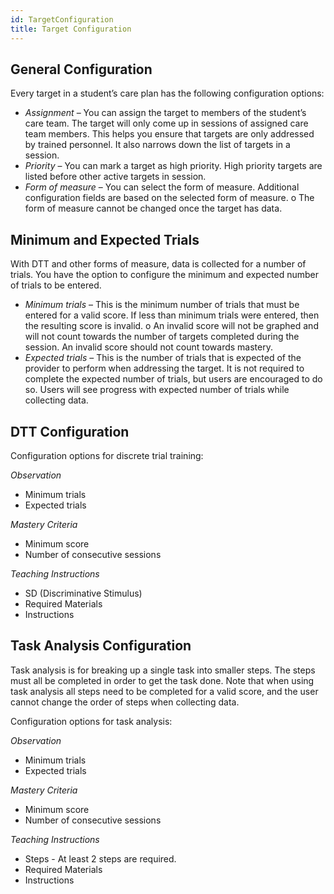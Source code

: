 ```yaml
---
id: TargetConfiguration
title: Target Configuration
---
```


## General Configuration 
Every target in a student’s care plan has the following configuration options: 
-	*Assignment* – You can assign the target to members of the student’s care team. The target will only come up in sessions of assigned care team members. This helps you ensure that targets are only addressed by trained personnel. It also narrows down the list of targets in a session. 
-	*Priority* – You can mark a target as high priority. High priority targets are listed before other active targets in session. 
-	*Form of measure* – You can select the form of measure. Additional configuration fields are based on the selected form of measure. 
o	The form of measure cannot be changed once the target has data. 
 
## Minimum and Expected Trials 
With DTT and other forms of measure, data is collected for a number of trials. You have the option to configure the minimum and expected number of trials to be entered. 
-	*Minimum trials* – This is the minimum number of trials that must be entered for a valid score. If less than minimum trials were entered, then the resulting score is invalid. 
o	An invalid score will not be graphed and will not count towards the number of targets completed during the session. An invalid score should not count towards mastery. 
-	*Expected trials* – This is the number of trials that is expected of the provider to perform when addressing the target. It is not required to complete the expected number of trials, but users are encouraged to do so. Users will see progress with expected number of trials while collecting data. 
 
## DTT Configuration 
Configuration options for discrete trial training: 

*Observation*
-	Minimum trials 
-	Expected trials 

*Mastery Criteria*
-	Minimum score 
-	Number of consecutive sessions 

*Teaching Instructions*
-	SD (Discriminative Stimulus) 
-	Required Materials 
-	Instructions 


## Task Analysis Configuration 
Task analysis is for breaking up a single task into smaller steps. The steps must all be completed in order to get the task done. 
Note that when using task analysis all steps need to be completed for a valid score, and the user cannot change the order of steps when collecting data. 
 
Configuration options for task analysis: 

*Observation*
-	Minimum trials 
-	Expected trials 

*Mastery Criteria*
- Minimum score 
- Number of consecutive sessions 

*Teaching Instructions* 
- Steps  - At least 2 steps are required. 
- Required Materials 
- Instructions 
 

 
 
